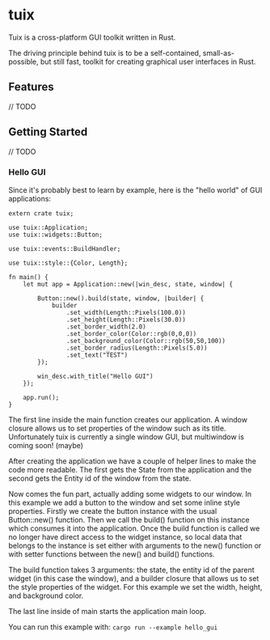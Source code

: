 # tuix
Tuix is a cross-platform GUI toolkit written in Rust.

The driving principle behind tuix is to be a self-contained, small-as-possible, but still fast, toolkit for creating graphical user interfaces in Rust. 

## Features

// TODO

## Getting Started

// TODO

### Hello GUI
Since it's probably best to learn by example, here is the "hello world" of GUI applications:

```
extern crate tuix;

use tuix::Application;
use tuix::widgets::Button;

use tuix::events::BuildHandler;

use tuix::style::{Color, Length};

fn main() {
    let mut app = Application::new(|win_desc, state, window| {

        Button::new().build(state, window, |builder| {
            builder
                .set_width(Length::Pixels(100.0))
                .set_height(Length::Pixels(30.0))
                .set_border_width(2.0)
                .set_border_color(Color::rgb(0,0,0))
                .set_background_color(Color::rgb(50,50,100))
                .set_border_radius(Length::Pixels(5.0))
                .set_text("TEST")
        });        

        win_desc.with_title("Hello GUI")
    });
        
    app.run();
}
```

The first line inside the main function creates our application. A window closure allows us to set properties of the window such as its title. Unfortunately tuix is currently a single window GUI, but multiwindow is coming soon! (maybe)

After creating the application we have a couple of helper lines to make the code more readable. The first gets the State from the application and the second gets the Entity id of the window from the state.

Now comes the fun part, actually adding some widgets to our window. In this example we add a button to the window and set some inline style properties. Firstly we create the button instance with the usual Button::new() function. Then we call the build() function on this instance which consumes it into the application. Once the build function is called we no longer have direct access to the widget instance, so local data that belongs to the instance is set either with arguments to the new() function or with setter functions between the new() and build() functions.

The build function takes 3 arguments: the state, the entity id of the parent widget (in this case the window), and a builder closure that allows us to set the style properties of the widget. For this example we set the width, height, and background color.

The last line inside of main starts the application main loop.

You can run this example with: ```cargo run --example hello_gui```



